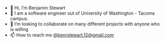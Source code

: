 - 👋 Hi, I’m Benjamin Stewart
- 👀 I am a software engineer out of University of Washington - Tacoma campus.
- 💞️ I’m looking to collaborate on many different projects with anyone who is willing
- 📫 How to reach me @benrstewart.12@gmail.com

<!---
BenjuhminStewart/BenjuhminStewart is a ✨ special ✨ repository because its `README.md` (this file) appears on your GitHub profile.
You can click the Preview link to take a look at your changes.
--->
